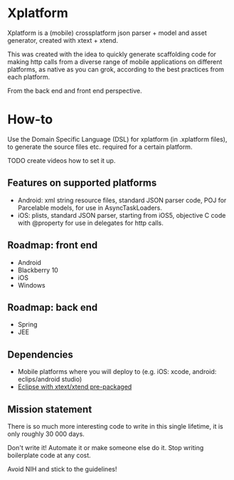 Xplatform
=========

Xplatform is a (mobile) crossplatform json parser + model and asset generator, created with xtext + xtend.

This was created with the idea to quickly generate scaffolding code for making http calls from a diverse range of mobile applications on different platforms, as native as you can grok, according to the best practices from each platform.

From the back end and front end perspective.

How-to
======

Use the Domain Specific Language (DSL) for xplatform (in .xplatform files), to generate the source files etc. required for a certain platform.

TODO create videos how to set it up.


Features on supported platforms
-------------------------------
* Android: xml string resource files, standard JSON parser code, POJ for Parcelable models, for use in AsyncTaskLoaders<Parcelable>.
* iOS: plists, standard JSON parser, starting from iOS5, objective C code with @property for use in delegates for http calls.

Roadmap: front end
------------------
* Android
* Blackberry 10
* iOS
* Windows

Roadmap: back end
-----------------
* Spring
* JEE

Dependencies
------------
* Mobile platforms where you will deploy to (e.g. iOS: xcode, android: eclips/android studio)
* [Eclipse with xtext/xtend pre-packaged](https://www.eclipse.org/Xtext/download.html)

Mission statement
-----------------

There is so much more interesting code to write in this single lifetime, it is only roughly 30 000 days.

Don't write it! Automate it or make someone else do it. Stop writing boilerplate code at any cost.

Avoid NIH and stick to the guidelines!
